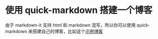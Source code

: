 <h1 class="doc-title">使用 quick-markdown 搭建一个博客</h1>

由于 markdown-it 支持 html 和 markdown 混写，所以你可以使用 quick-markdown 来搭建自己的博客，比如这个[示例博客](https://github.com/mengrru/mengrru.github.io)

